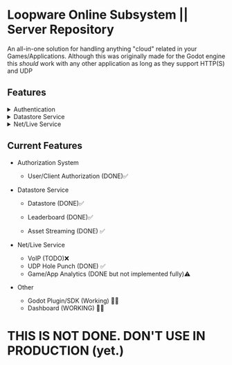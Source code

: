 # Loopware Online Subsystem || Server Repository
An all-in-one solution for handling anything "cloud" related in your Games/Applications. Although this was originally made for the Godot engine this *should* work with any other application as long as they support HTTP(S) and UDP

## Features
<details>
<summary> Authentication </summary>
- User/Client Authorization via JWT
</details>

<details>
<summary> Datastore Service </summary>
- Fully manageable Datastore service built with MongoDB
<br>
Allows for Cloud Saves, Leaderboards, Asset Streaming, and more
</details>

<details>
<summary> Net/Live Service </summary>
- VoIP
<br>
- [UDP Punchthrough](https://en.wikipedia.org/wiki/UDP_hole_punching) via custom [TURN Server](https://en.wikipedia.org/wiki/Traversal_Using_Relays_around_NAT)
<br>
- Game/App Analytics
</details>


## Current Features
* Authorization System
	- User/Client Authorization (DONE)✅

* Datastore Service
	- Datastore (DONE)✅

	- Leaderboard (DONE)✅

	- Asset Streaming (DONE) ✅

* Net/Live Service
	- VoIP (TODO)❌
	- UDP Hole Punch (DONE) ✅
	- Game/App Analytics (DONE but not implemented fully)⚠️

* Other
	- Godot Plugin/SDK (Working) 👨‍💻
	- Dashboard (WORKING) 👨‍💻

# THIS IS NOT DONE. DON'T USE IN PRODUCTION (yet.)
